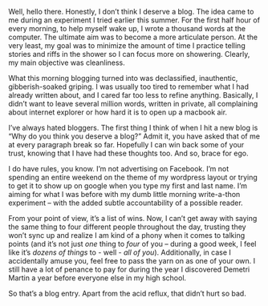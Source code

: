 <!--Brace for Ego-->
<!--Let's try blogging.  First, some rules...-->

Well, hello there.  Honestly, I don’t think I deserve a blog.  The idea came to me during an experiment I tried earlier this summer.  For the first half hour of every morning, to help myself wake up, I wrote a thousand words at the computer.  The ultimate aim was to become a more articulate person.  At the very least, my goal was to minimize the amount of time I practice telling stories and riffs in the shower so I can  focus more on showering.  Clearly, my main objective was cleanliness.

What this morning blogging turned into was declassified, inauthentic, gibberish-soaked griping.  I was usually too tired to remember what I had already written about, and I cared far too less to refine anything.  Basically, I didn’t want to leave several million words, written in private, all complaining about internet explorer or how hard it is to open up a macbook air.

I’ve always hated bloggers.  The first thing I think of when I hit a new blog is “Why do you think you deserve a blog?”  Admit it, you have asked that of me at every paragraph break so far.  Hopefully I can win back some of your trust, knowing that I have had these thoughts too.  And so, brace for ego.

I do have rules, you know.  I’m not advertising on Facebook.  I’m not spending an entire weekend on the theme of my wordpress layout or trying to get it to show up on google when you type my first and last name.  I’m aiming for what I was before with my dumb little morning write-a-thon experiment – with the added subtle accountability of a possible reader.

From your point of view, it’s a list of wins.  Now, I can’t get away with saying the same thing to four different people throughout the day, trusting they won’t sync up and realize I am kind of a phony when it comes to talking points (and it’s not just *one* thing to *four* of you – during a good week, I feel like it’s *dozens of things* to - well -  *all of you*).  Additionally, in case I accidentally amuse you, feel free to pass the yarn on as one of your own.  I still have a lot of penance to pay for during the year I discovered Demetri Martin a year before everyone else in my high school.

So that’s a blog entry.  Apart from the acid reflux, that didn’t hurt so bad.